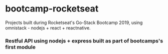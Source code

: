 # bootcamp-rocketseat
Projects built during Rocketseat's Go-Stack Bootcamp 2019, using omnistack - nodejs + react + reactnative.

### Restful API using nodejs + express built as part of bootcamps's first module

